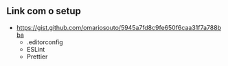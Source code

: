 ## Link com o setup

- https://gist.github.com/omariosouto/5945a7fd8c9fe650f6caa31f7a788bba
  - .editorconfig
  - ESLint
  - Prettier
